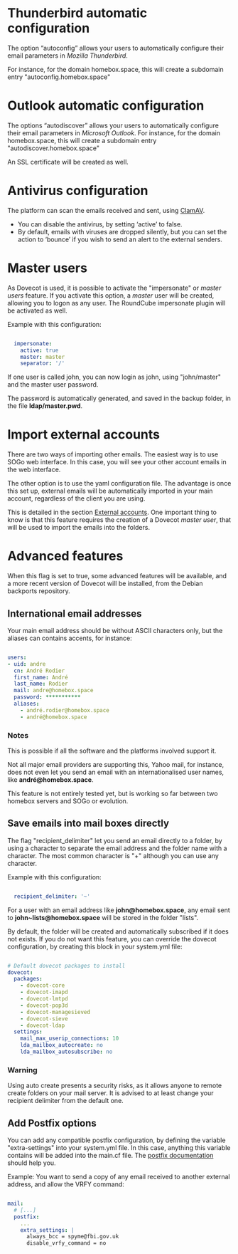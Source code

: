 # Thunderbird automatic configuration

The option “autoconfig” allows your users to
automatically configure their email parameters in _Mozilla
Thunderbird_.

For instance, for the domain homebox.space, this will create
a subdomain entry "autoconfig.homebox.space"

# Outlook automatic configuration

The options “autodiscover” allows your users to
automatically configure their email parameters in
_Microsoft Outlook_. For instance, for the domain homebox.space,
this will create a subdomain entry "autodiscover.homebox.space"

An SSL certificate will be created as well.

# Antivirus configuration

The platform can scan the emails received and sent, using
[ClamAV](https://clamav.net/).

- You can disable the antivirus, by setting ‘active’ to false.
- By default, emails with viruses are dropped silently, but you can
  set the action to ‘bounce’ if you wish to send an alert to the
  external senders.

# Master users

As Dovecot is used, it is possible to activate the "impersonate" or
_master users_ feature.  If you activate this option, a _master_ user
will be created, allowing you to logon as any user.  The RoundCube
impersonate plugin will be activated as well.

Example with this configuration:

```yaml

  impersonate:
    active: true
    master: master
    separator: '/'

```

If one user is called john, you can now login as john, using
"john/master" and the master user password.

The password is automatically generated, and saved in the backup
folder, in the file __ldap/master.pwd__.

# Import external accounts

There are two ways of importing other emails. The easiest way is to use SOGo
web interface. In this case, you will see your other account emails in the web
interface.

The other option is to use the yaml configuration file. The advantage is once this
set up, external emails will be automatically imported in your main account,
regardless of the client you are using.

This is detailed in the section [External accounts](external-accounts.md).
One important thing to know is that this feature requires the creation
of a Dovecot _master user_, that will be used to import the emails into the folders.

# Advanced features

When this flag is set to true, some advanced features will be
available, and a more recent version of Dovecot will be installed,
from the Debian backports repository.

## International email addresses

Your main email address should be without ASCII characters only, but the aliases can contains accents,
for instance:

```yaml

users:
- uid: andre
  cn: André Rodier
  first_name: André
  last_name: Rodier
  mail: andre@homebox.space
  password: ***********
  aliases:
    - andré.rodier@homebox.space
    - andré@homebox.space

```

### Notes

This is possible if all the software and the platforms involved support it.

Not all major email providers are supporting this, Yahoo mail, for
instance, does not even let you send an email with an internationalised user names,
like __andré@homebox.space__.

This feature is not entirely tested yet, but is working so far between two homebox servers
and SOGo or evolution.

## Save emails into mail boxes directly

The flag "recipient_delimiter" let you send an email directly to a
folder, by using a character to separate the email address and the
folder name with a character. The most common character is "+"
although you can use any character.

Example with this configuration:

```yaml

  recipient_delimiter: '~'

```

For a user with an email address like __john@homebox.space__, any
email sent to __john~lists@homebox.space__ will be stored in
the folder "lists".

By default, the folder will be created and automatically subscribed if
it does not exists.  If you do not want this feature, you can override
the dovecot configuration, by creating this block in your system.yml
file:

```yaml

# Default dovecot packages to install
dovecot:
  packages:
    - dovecot-core
    - dovecot-imapd
    - dovecot-lmtpd
    - dovecot-pop3d
    - dovecot-managesieved
    - dovecot-sieve
    - dovecot-ldap
  settings:
    mail_max_userip_connections: 10
    lda_mailbox_autocreate: no
    lda_mailbox_autosubscribe: no

```

### Warning

Using auto create presents a security risks, as it allows anyone to remote create folders
on your mail server. It is advised to at least change your recipient delimiter from the
default one.

## Add Postfix options

You can add any compatible postfix configuration, by defining the
variable "extra-settings" into your system.yml file. In this case,
anything this variable contains will be added into the main.cf file.
The [postfix documentation](http://www.postfix.org/documentation.html)
should help you.

Example: You want to send a copy of any email received to another
external address, and allow the VRFY command:

```yaml

mail:
  # [...]
  postfix:
    ...
    extra_settings: |
      always_bcc = spyme@fbi.gov.uk
      disable_vrfy_command = no

```
